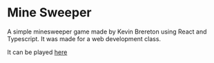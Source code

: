 # Mine Sweeper

A simple minesweeper game made by Kevin Brereton using React and Typescript. It was made for a web development class.

It can be played [here](https://k-brereton.github.io/mine-sweeper/build/) 